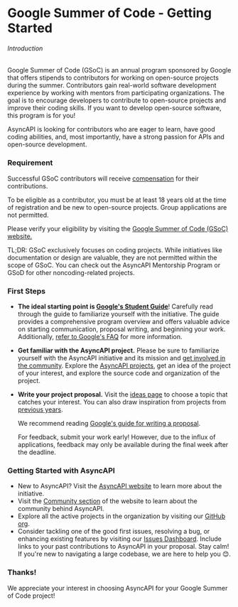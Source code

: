# Google Summer of Code - Getting Started

###### Introduction

Google Summer of Code (GSoC) is an annual program sponsored by Google that offers stipends to contributors for working on open-source projects during the summer. Contributors gain real-world software development experience by working with mentors from participating organizations. The goal is to encourage developers to contribute to open-source projects and improve their coding skills. If you want to develop open-source software, this program is for you! 

AsyncAPI is looking for contributors who are eager to learn, have good coding abilities, and, most importantly, have a strong passion for APIs and open-source development. 


### Requirement

Successful GSoC contributors will receive [compensation](https://developers.google.com/open-source/gsoc/help/student-stipends) for their contributions.

To be eligible as a contributor, you must be at least 18 years old at the time of registration and be new to open-source projects. Group applications are not permitted. 

Please verify your eligibility by visiting the [Google Summer of Code (GSoC) website.](https://summerofcode.withgoogle.com/get-started)

TL;DR: GSoC exclusively focuses on coding projects. While initiatives like documentation or design are valuable, they are not permitted within the scope of GSoC. You can check out the AsyncAPI Mentorship Program or GSoD for other noncoding-related projects.

### First Steps

- **The ideal starting point is [Google's Student Guide](https://google.github.io/gsocguides/student)**!
  Carefully read through the guide to familiarize yourself with the initiative. The guide provides a comprehensive program overview and offers valuable advice on starting communication, proposal writing, and beginning your work. Additionally, [refer to Google's FAQ](https://developers.google.com/open-source/gsoc/faq) for more information.

- **Get familiar with the AsyncAPI project.**
  Please be sure to familiarize yourself with the AsyncAPI initiative and its mission and [get involved in the community](https://asyncapi.com/slack-invite). Explore the [AsyncAPI projects](https://github.com/asyncapi), get an idea of the project of your interest, and explore the source code and organization of the project.

- **Write your project proposal.**
  Visit the [ideas page](https://github.com/asyncapi/community/blob/master/mentorship/summerofcode/2024/asyncapi-gsoc-ideas-page.md) to choose a topic that catches your interest. You can also draw inspiration from projects from [previous years](https://github.com/asyncapi/community/tree/master/mentorship/summerofcode).
  
  We recommend reading [Google's guide for writing a proposal](https://google.github.io/gsocguides/student/writing-a-proposal).

  For feedback, submit your work early! However, due to the influx of applications, feedback may only be available during the final week after the deadline.

### Getting Started with AsyncAPI
- New to AsyncAPI? Visit the [AsyncAPI website](asyncapi.com) to learn more about the initiative.
- Visit the [Community section](https://www.asyncapi.com/community) of the website to learn about the community behind AsyncAPI.
- Explore all the active projects in the organization by visiting our [GitHub org](https://github.com/asyncapi).
- Consider tackling one of the good first issues, resolving a bug, or enhancing existing features by visiting our [Issues Dashboard](https://www.asyncapi.com/community/dashboard). Include links to your past contributions to AsyncAPI in your proposal. Stay calm! If you're new to navigating a large codebase, we are here to help you 😊.

### Thanks! 

  We appreciate your interest in choosing AsyncAPI for your Google Summer of Code project!
